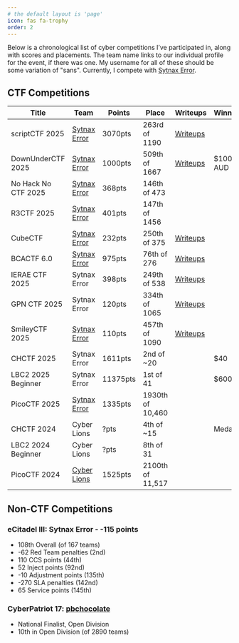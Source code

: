 ```yaml
---
# the default layout is 'page'
icon: fas fa-trophy
order: 2
---
```


Below is a chronological list of cyber competitions I’ve participated in, along with scores and placements. The team name links to our individual profile for the event, if there was one. My username for all of these should be some variation of "sans". Currently, I compete with [Sytnax Error](https://ctftime.org/team/365677).

## CTF Competitions

| Title | Team | Points | Place |  Writeups | Winnings |
| ----- | ---- | ------ | ----- | --------- | -------- |
| scriptCTF 2025 | [Sytnax Error](https://play.scriptsorcerers.xyz/teams/369) | 3070pts | 263rd of 1190 | [Writeups](/categories/scriptctf-205) | |
| DownUnderCTF 2025 | [Sytnax Error](https://2025.duc.tf/teams/1848) | 1000pts | 509th of 1667 | [Writeups](/categories/downunderctf-2025) | $100 AUD |
| No Hack No CTF 2025 | [Sytnax Error](https://nhnc.ic3dt3a.org/teams/33) | 368pts | 146th of 473 | | |
| R3CTF 2025 | [Sytnax Error](https://ctf2025.r3kapig.com/games/1/teams/300) | 401pts | 147th of 1456 | | |
| CubeCTF | [Sytnax Error](https://cubectf.com/teams/291) | 232pts | 250th of 375 | [Writeups](/categories/cubectf) |
| BCACTF 6.0 | [Sytnax Error](https://play.bcactf.com/teams/70) | 975pts | 76th of 276 | [Writeups](/categories/bcactf-6-0) |
| IERAE CTF 2025 | Sytnax Error | 398pts | 249th of 538 | [Writeups](/categories/ierae-ctf-2025/) |
| GPN CTF 2025 | Sytnax Error | 120pts | 334th of 1065 | [Writeups](/categories/gpn-ctf-2025) |
| SmileyCTF 2025 | [Sytnax Error](https://play.ctf.gg/profile/eYPIor_XVEJ2xog7iLugF) | 110pts | 457th of 1090 | [Writeups](/categories/smileyctf-2025) |
| CHCTF 2025 | Sytnax Error | 1611pts | 2nd of ~20 | | $40 |
| LBC2 2025 Beginner | Sytnax Error | 11375pts | 1st of 41 | | $600 |
| PicoCTF 2025 | [Sytnax Error](https://play.picoctf.org/teams/15354) | 1335pts | 1930th of 10,460 | | |
| CHCTF 2024 | Cyber Lions | ?pts | 4th of ~15 | | Medals |
| LBC2 2024 Beginner | Cyber Lions | ?pts | 8th of 31 | | |
| PicoCTF 2024 | [Cyber Lions](https://play.picoctf.org/teams/9972) | 1525pts | 2100th of 11,517 | | |


## Non-CTF Competitions

### eCitadel III: Sytnax Error - -115 points
* 108th Overall (of 167 teams)
* -62 Red Team penalties (2nd)
* 110 CCS points (44th)
* 52 Inject points (92nd)
* -10 Adjustment points (135th)
* -270 SLA penalties (142nd)
* 65 Service points (145th)

### CyberPatriot 17: [pbchocolate](https://www.uscyberpatriot.org/Documents/CP17_Program_2025_web.pdf#page=11)
* National Finalist, Open Division
* 10th in Open Division (of 2890 teams)
